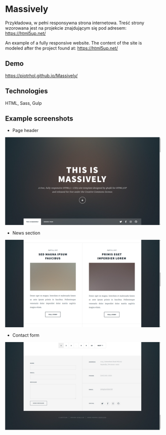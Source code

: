 # Massively

Przykładowa, w pełni responsywna strona internetowa. Treść strony wzorowana jest na projekcie znajdującym się pod adresem: https://html5up.net/

An example of a fully responsive website. The content of the site is modeled after the project found at: https://html5up.net/

## Demo

https://piotrhol.github.io/Massively/

## Technologies

HTML, Sass, Gulp

## Example screenshots

- Page header

<img src="images/screenshot1.png" />

- News section

<img src="images/screenshot2.png" />

- Contact form

<img src="images/screenshot3.png" />